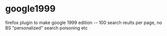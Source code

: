 # google1999
firefox plugin to make google 1999 edition -- 100 search reults per page, no BS "personalized" search poisoning etc
